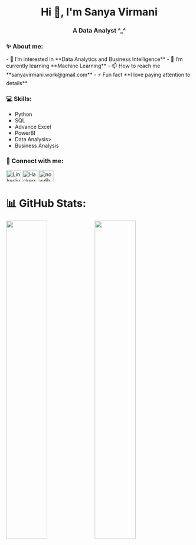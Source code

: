<h1 align="center">Hi 👋, I'm Sanya Virmani</h1>
<h3 align="center">A Data Analyst ^_^</h3>

<h3 align="left">✨ About me:</h3>
- 🔭 I’m interested in **Data Analytics and Business Intelligence**
- 🌱 I’m currently learning **Machine Learning**
- 📫 How to reach me **sanyavirmani.work@gmail.com**
- ⚡ Fun fact **I love paying attention to details**

<h3 align="left">💻 Skills:</h3>
<p align="left">
<ul style="list-style-type:square">
  <li>Python</li>
  <li>SQL</li>
  <li>Advance Excel</li>
  <li>PowerBI</li>
  <li>Data Analysis></li>
  <li>Business Analysis</li>
</ul>

<h3 align="left">🙌 Connect with me:</h3>
<p align="left">
<a href="http://www.linkedin.com/in/sanya-virmani" target="blank"><img align="center" src="https://raw.githubusercontent.com/rahuldkjain/github-profile-readme-generator/master/src/images/icons/Social/linked-in-alt.svg" alt="Linkedin" height="30" width="40" /></a>
<a href="https://www.hackerrank.com/profile/sanyavirmani" target="blank"><img align="center" src="https://raw.githubusercontent.com/rahuldkjain/github-profile-readme-generator/master/src/images/icons/Social/hackerrank.svg" alt="Hackerrank" height="30" width="40" /></a>
<a href="https://www.novypro.com/profile_projects/sanyavirmani" target="blank"><img align="center" src="https://sjc6.discourse-cdn.com/standard17/user_avatar/forum.novypro.com/novypro.support.team/240/10_2.png" alt="novyPro" height="30" width="40" /></a>
</p>

# 📊 GitHub Stats:
<img align="left" width="47%" src="https://github-readme-stats-sigma-five.vercel.app/api?username=vinitsangoi&theme=tokyonight&hide_border=false&include_all_commits=false&count_private=false" />

<img align="left" width="47%" src="https://github-readme-streak-stats-sigma-five.herokuapp.com/?user=vinitsangoi&theme=tokyonight&hide_border=false" />
